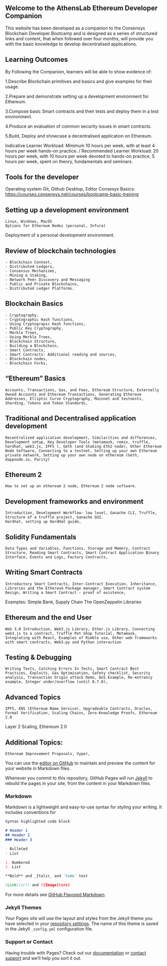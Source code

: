 ## Welcome to the AthensLab Ethereum Developer Companion

This website has been developed as a companion to the Consensys Blockchain Developer Bootcamp and is designed as a series of structured links and content, that when followed over four months, will provide you with the basic knowledge to develop decentralised applications.



## Learning Outcomes


By Following the Companion,  learners will be able to show evidence of:

1.Describe Blockchain primitives and basics and give examples for their usage.

2.Prepare and demonstrate setting up a development environment for Ethereum.

3.Compose basic Smart contracts and their tests and deploy them in a test environment.

4.Produce an evaluation of common security issues in smart contracts.

5.Build, Deploy and showcase a decentralised application on Ethereum.

Indicative Learner Workload: Minimum 10 hours per week, with at least 4 hours per week hands-on practice. / Recommended Learner Workload:
20 hours per week, with 10 hours per week devoted to hands-on practice. 5 hours per week, spent on theory, fundamentals and seminars.



## Tools for the developer
Operating system
Git, Github Desktop, Editor
Consesys Basics: https://courses.consensys.net/courses/bootcamp-basic-training

## Setting up a development environment
	Linux, Windows, MacOS
	Options for Ethereum Nodes (personal, Infura)
Deployment of a personal development environment.

## Review of blockchain technologies
	- Blockchain Context,
	- Distributed Ledgers,
	- Consensus Mechanisms,
	- Mining & Staking,
	- Network Peer Discovery and Messaging
	- Public and Private Blockchains,
	- Distributed Ledger Platforms.


## Blockchain Basics
	- Cryptography,
	- Cryptographic Hash functions,
	- Using Cryptograpic Hash functions,
	- Public Key Cryptography,
	- Merkle Trees,
	- Using Merkle Trees,
	- Blockchain Structure,
	- Building a Blockchain,
	- Smart Contracts,
	- Smart Contracts: Additional reading and sources,
	- Blockchain nodes,
	- Blockchain Forks,

## “Ethereum” Basics
	Accounts, Transactions, Gas, and Fees, Ethereum Structure, Externally Owned Accounts and Ethereum Transactions, Generating Ethereum Addresses, Elliptic Curve Cryptography, Mainnet and testnests, Sharding, Tokens and Token Standards,


## Traditional and Decentralised application development
	Decentralised application development, Similarities and differences, Development setup, Key Developer Tools (metamask, remix, truffle, hardhat, web3.js, IPFS ), Geth (and Staking Eth2 node), Other Ethereum Node Software, Connecting to a testnet, Setting up your own Ethereum private network, Setting up your own node on ethereum (Geth, dappnode.io, Parity)

## Ethereum 2
	How to set up an ethereum 2 node, Ethereum 2 node software.


## Development frameworks and environment
	Introduction, Development Workflow- low level, Ganache CLI, Truffle, Structure of a truffle project, Ganache GUI.
	Hardhat, setting up HardHat guide,

## Solidity Fundamentals
	Data Types and Variables, Functions, Storage and Memory, Contract Structure, Reading Smart Contracts, Smart Contract Application Binary Interface, Events and Logs, Factory Contracts,

## Writing Smart Contracts
	Introductory Smart Contracts, Inter-Contract Execution, Inheritance, Libraries and the Ethereum Package manager, Smart Contract system Design, Writing a Smart Contract - proof of existence,
Examples: Simple Bank, Supply Chain
The OpenZeppelin Libraries

## Ethereum and the end User
	Web 3.0 Introduction, Web3.js Library, Ether.js Library, Connecting web3.js to a contract, Truffle Pet Shop Tutorial, Metamask, Integrating with React, Examples of Rimble use, Other web frameworks with smart contracts, Web3.py and Python interaction

## Testing & Debugging
	Writing Tests, Catching Errors In Tests, Smart Contract Best Practices, Exploits, Gas Optimisation, Safety checklist, Security analysis, Transaction Origin attack Demo, DoS Example, Re-entrancy example, Integer under/overflow (until 0.7.0),



## Advanced Topics
	IPFS, ENS (Ethereum Name Service), Upgradeable Contracts, Oracles, Formal Verification, Scaling Chains, Zero-Knowledge Proofs, Ethereum 2.0
Layer 2 Scaling, Ethereum 2.0

## Additional Topics:
	Ethereum Improvement Proposals, Vyper,













You can use the [editor on GitHub](https://github.com/AthensLab/Blockchain_Development_curriculum/edit/gh-pages/index.md) to maintain and preview the content for your website in Markdown files.

Whenever you commit to this repository, GitHub Pages will run [Jekyll](https://jekyllrb.com/) to rebuild the pages in your site, from the content in your Markdown files.

### Markdown

Markdown is a lightweight and easy-to-use syntax for styling your writing. It includes conventions for

```markdown
Syntax highlighted code block

# Header 1
## Header 2
### Header 3

- Bulleted
- List

1. Numbered
2. List

**Bold** and _Italic_ and `Code` text

[Link](url) and ![Image](src)
```

For more details see [GitHub Flavored Markdown](https://guides.github.com/features/mastering-markdown/).

### Jekyll Themes

Your Pages site will use the layout and styles from the Jekyll theme you have selected in your [repository settings](https://github.com/AthensLab/Blockchain_Development_curriculum/settings/pages). The name of this theme is saved in the Jekyll `_config.yml` configuration file.

### Support or Contact

Having trouble with Pages? Check out our [documentation](https://docs.github.com/categories/github-pages-basics/) or [contact support](https://support.github.com/contact) and we’ll help you sort it out.
